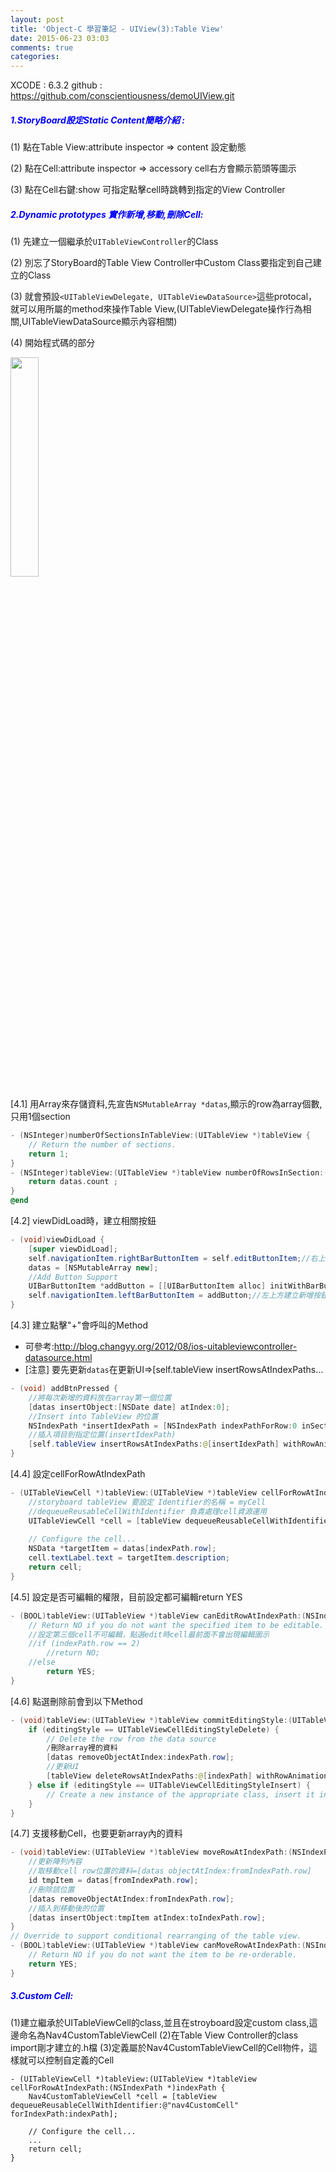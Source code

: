 ```yaml
---
layout: post
title: 'Object-C 學習筆記 - UIView(3):Table View'
date: 2015-06-23 03:03
comments: true
categories: 
---
```

XCODE : 6.3.2
github : https://github.com/conscientiousness/demoUIView.git

##### <font color="blue">1.StoryBoard設定Static Content簡略介紹 : </font>
(1) 點在Table View:attribute inspector => content 設定動態

(2) 點在Cell:attribute inspector => accessory cell右方會顯示箭頭等圖示

(3) 點在Cell右鍵:show 可指定點擊cell時跳轉到指定的View Controller

##### <font color="blue">2.Dynamic prototypes 實作新增,移動,刪除Cell: </font>
(1) 先建立一個繼承於`UITableViewController`的Class

(2) 別忘了StoryBoard的Table View Controller中Custom Class要指定到自己建立的Class

(3) 就會預設`<UITableViewDelegate, UITableViewDataSource>`這些protocal，就可以用所屬的method來操作Table View,(UITableViewDelegate操作行為相關,UITableViewDataSource顯示內容相關)

(4) 開始程式碼的部分

<img class="" src="http://i.imgur.com/1nmtCVX.png" width="30%">

[4.1] 用Array來存儲資料,先宣告`NSMutableArray *datas`,顯示的row為array個數,只用1個section
```Objective-C Nav3TableViewController.m
- (NSInteger)numberOfSectionsInTableView:(UITableView *)tableView {
    // Return the number of sections.
    return 1;
}
- (NSInteger)tableView:(UITableView *)tableView numberOfRowsInSection:(NSInteger)section {
    return datas.count ;
}
@end
```
[4.2] viewDidLoad時，建立相關按鈕
```java
- (void)viewDidLoad {
    [super viewDidLoad];
    self.navigationItem.rightBarButtonItem = self.editButtonItem;//右上方建立內建edit按鈕
    datas = [NSMutableArray new];    
    //Add Button Support
    UIBarButtonItem *addButton = [[UIBarButtonItem alloc] initWithBarButtonSystemItem:UIBarButtonSystemItemAdd target:self action:@selector(addBtnPressed)];   
    self.navigationItem.leftBarButtonItem = addButton;//左上方建立新增按鈕，點擊會執行自定義的Method   
}
```
[4.3] 建立點擊"+"會呼叫的Method
- 可參考:http://blog.changyy.org/2012/08/ios-uitableviewcontroller-datasource.html
- [注意] 要先更新`datas`在更新UI=>[self.tableView insertRowsAtIndexPaths...
```java
- (void) addBtnPressed {  
    //將每次新增的資料放在array第一個位置
    [datas insertObject:[NSDate date] atIndex:0];
    //Insert into TableView 的位置
    NSIndexPath *insertIdexPath = [NSIndexPath indexPathForRow:0 inSection:0];
    //插入項目到指定位置(insertIdexPath)
    [self.tableView insertRowsAtIndexPaths:@[insertIdexPath] withRowAnimation:UITableViewRowAnimationAutomatic];
}
```
[4.4] 設定cellForRowAtIndexPath
```java
- (UITableViewCell *)tableView:(UITableView *)tableView cellForRowAtIndexPath:(NSIndexPath *)indexPath {  
    //storyboard tableView 要設定 Identifier的名稱 = myCell
    //dequeueReusableCellWithIdentifier 負責處理cell資源運用
    UITableViewCell *cell = [tableView dequeueReusableCellWithIdentifier:@"myCell" forIndexPath:indexPath];
    
    // Configure the cell...    
    NSData *targetItem = datas[indexPath.row];
    cell.textLabel.text = targetItem.description;
    return cell;
}
```
[4.5] 設定是否可編輯的權限，目前設定都可編輯return YES
```java
- (BOOL)tableView:(UITableView *)tableView canEditRowAtIndexPath:(NSIndexPath *)indexPath {
    // Return NO if you do not want the specified item to be editable.
    //設定第三個cell不可編輯，點選edit時cell最前面不會出現編輯圖示
    //if (indexPath.row == 2)
        //return NO;
    //else
        return YES;
}
```
[4.6] 點選刪除前會到以下Method
```java
- (void)tableView:(UITableView *)tableView commitEditingStyle:(UITableViewCellEditingStyle)editingStyle forRowAtIndexPath:(NSIndexPath *)indexPath {
    if (editingStyle == UITableViewCellEditingStyleDelete) {
        // Delete the row from the data source
        /刪除array裡的資料
        [datas removeObjectAtIndex:indexPath.row];
        //更新UI
        [tableView deleteRowsAtIndexPaths:@[indexPath] withRowAnimation:UITableViewRowAnimationFade];
    } else if (editingStyle == UITableViewCellEditingStyleInsert) {
        // Create a new instance of the appropriate class, insert it into the array, and add a new row to the table view
    }   
}
```
[4.7] 支援移動Cell，也要更新array內的資料
```java
- (void)tableView:(UITableView *)tableView moveRowAtIndexPath:(NSIndexPath *)fromIndexPath toIndexPath:(NSIndexPath *)toIndexPath {   
    //更新陣列內容
    //取移動cell row位置的資料=[datas objectAtIndex:fromIndexPath.row]
    id tmpItem = datas[fromIndexPath.row];
    //刪除該位置
    [datas removeObjectAtIndex:fromIndexPath.row];
    //插入到移動後的位置
    [datas insertObject:tmpItem atIndex:toIndexPath.row];
}
// Override to support conditional rearranging of the table view.
- (BOOL)tableView:(UITableView *)tableView canMoveRowAtIndexPath:(NSIndexPath *)indexPath {
    // Return NO if you do not want the item to be re-orderable.
    return YES;
}
```

##### <font color="blue">3.Custom Cell: </font>
(1)建立繼承於UITableViewCell的class,並且在stroyboard設定custom class,這邊命名為Nav4CustomTableViewCell
(2)在Table View Controller的class import剛才建立的.h檔
(3)定義屬於Nav4CustomTableViewCell的Cell物件，這樣就可以控制自定義的Cell
```
- (UITableViewCell *)tableView:(UITableView *)tableView cellForRowAtIndexPath:(NSIndexPath *)indexPath {
    Nav4CustomTableViewCell *cell = [tableView dequeueReusableCellWithIdentifier:@"nav4CustomCell" forIndexPath:indexPath];
    
    // Configure the cell...
    ...
    return cell;
}

```